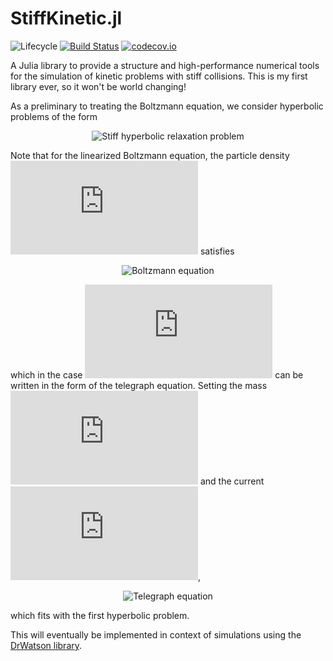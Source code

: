 # StiffKinetic.jl

![Lifecycle](https://img.shields.io/badge/lifecycle-experimental-orange.svg)<!--
![Lifecycle](https://img.shields.io/badge/lifecycle-maturing-blue.svg)
![Lifecycle](https://img.shields.io/badge/lifecycle-stable-green.svg)
![Lifecycle](https://img.shields.io/badge/lifecycle-retired-orange.svg)
![Lifecycle](https://img.shields.io/badge/lifecycle-archived-red.svg)
![Lifecycle](https://img.shields.io/badge/lifecycle-dormant-blue.svg) -->
[![Build Status](https://travis-ci.com/tremelow/Kinetic.jl.svg?branch=master)](https://travis-ci.com/tremelow/Kinetic.jl)
[![codecov.io](http://codecov.io/github/tremelow/Kinetic.jl/coverage.svg?branch=master)](http://codecov.io/github/tremelow/Kinetic.jl?branch=master)

A Julia library to provide a structure and high-performance numerical
tools for the simulation of kinetic problems with stiff collisions. This
is my first library ever, so it won't be world changing!

As a preliminary to treating the Boltzmann equation, we consider
hyperbolic problems of the form

<p align="center"><img src="https://latex.codecogs.com/svg.latex?%5Cbegin%7Bcases%7D%20%5Cdisplaystyle%20%5Cpartial_t%20u%20&plus;%20%5Cpartial_x%20v%20%3D%200%20%2C%20%5C%5C%20%5Cdisplaystyle%20%5Cpartial_t%20v%20&plus;%20%5Cfrac%7B1%7D%7B%5Cvarepsilon%5E%7B2%5Calpha%7D%7D%20%5Cpartial_x%20p%28u%29%20%3D%20-%5Cfrac%7B1%7D%7B%5Cvarepsilon%5E%7B1&plus;%5Calpha%7D%7D%20%5Cleft%28%20v%20-%20f%28u%29%20%5Cright%29%20.%20%5Cend%7Bcases%7D" alt="Stiff hyperbolic relaxation problem"/>
<!--
$$
\left\{ \begin{array}
    \partial_t u + \partial_x v = 0 \\
    \partial_t v + \frac{1}{\varepsilon^{2\alpha}} \partial_x p(u) ,
    = -\frac{1}{\varepsilon^{1+\alpha}} \left( v - f(u) \right) .
\end{array} \right.
$$
-->
</p>

Note that for the linearized Boltzmann equation, the particle density 
![f(t,x,v)](https://latex.codecogs.com/svg.latex?%5Cinline%20f%28t%2Cx%2Cv%29)
satisfies
<p align="center"><img src="https://latex.codecogs.com/svg.latex?%5Cvarepsilon%20%5Cpartial_t%20f%20&plus;%20v%20%5Ccdot%20%5Cnabla_x%20f%20%3D%20%5Cfrac%7B1%7D%7B%5Cvarepsilon%7D%20Lf" alt="Boltzmann equation"/>
<!--
$$
    \varepsilon \partial_t f + v \cdot \nabla_x f 
    = \frac{1}{\varepsilon} Lf
$$
-->
</p>

which in the case ![Assump. x, v](https://latex.codecogs.com/svg.latex?%5Cinline%20x%20%5Cin%20%5COmega%20%5Csubseteq%20%5Cmathbb%7BR%7D%2C%5C%20v%20%5Cin%20%5C%7B-1%2C%201%5C%7D)
can be written in the form of the telegraph equation. Setting the mass
![Def. rho](https://latex.codecogs.com/svg.latex?%5Cinline%5Crho%20%3D%20f%281%29%20&plus;%20f%28-1%29)
and the current ![Def.
j](https://latex.codecogs.com/svg.latex?%5Cinline%5Cvarepsilon%20j%20%3D%20f%281%29%20-%20f%28-1%29),
<p align="center"><img src="https://latex.codecogs.com/svg.latex?%5Cinline%20%5Cbegin%7Bcases%7D%20%5Cpartial_t%20%5Crho%20&plus;%20%5Cpartial_x%20j%20%3D%200%20%2C%20%5C%5C%20%5Cdisplaystyle%20%5Cpartial_t%20j%20&plus;%20%5Cfrac%7B1%7D%7B%5Cvarepsilon%5E2%7D%20%5Cpartial_x%20%5Crho%20%3D%20-%5Cfrac%7B1%7D%7B%5Cvarepsilon%5E2%7D%20j%20%2C%20%5Cend%7Bcases%7D" alt="Telegraph equation"/>
<!--
$$
\begin{cases}
    \partial_t \rho + \partial_x j = 0 , \\
    \partial_t j + \frac{1}{\varepsilon^2} \partial_x \rho
    = -\frac{1}{\varepsilon^2} j ,
\end{cases}
$$
-->
</p>
which fits with the first hyperbolic problem.


This will eventually be implemented in context of simulations using the 
[DrWatson library](https://juliadynamics.github.io/DrWatson.jl/dev/).